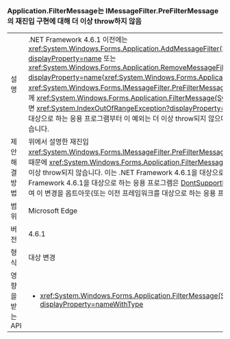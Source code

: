 ### <a name="applicationfiltermessage-no-longer-throws-for-re-entrant-implementations-of-imessagefilterprefiltermessage"></a>Application.FilterMessage는 IMessageFilter.PreFilterMessage의 재진입 구현에 대해 더 이상 throw하지 않음

|   |   |
|---|---|
|설명|.NET Framework 4.6.1 이전에는 <xref:System.Windows.Forms.Application.AddMessageFilter(System.Windows.Forms.IMessageFilter)?displayProperty=name> 또는 <xref:System.Windows.Forms.Application.RemoveMessageFilter(System.Windows.Forms.IMessageFilter)?displayProperty=name>(<xref:System.Windows.Forms.Application.DoEvents>도 호출)을 호출한 <xref:System.Windows.Forms.IMessageFilter.PreFilterMessage(System.Windows.Forms.Message@)>와 함께 <xref:System.Windows.Forms.Application.FilterMessage(System.Windows.Forms.Message@)>를 호출하면 <xref:System.IndexOutOfRangeException?displayProperty=name>이 발생합니다. .NET Framework 4.6.1을 대상으로 하는 응용 프로그램부터 이 예외는 더 이상 throw되지 않으며 위에서 설명한 것처럼 재진입 필터가 사용될 수 있습니다.|
|제안 해결 방법|위에서 설명한 재진입 <xref:System.Windows.Forms.IMessageFilter.PreFilterMessage(System.Windows.Forms.Message@)> 동작 때문에 <xref:System.Windows.Forms.Application.FilterMessage(System.Windows.Forms.Message@)>가 더 이상 throw되지 않습니다. 이는 .NET Framework 4.6.1을 대상으로 하는 응용 프로그램에만 영향을 줍니다. .NET Framework 4.6.1을 대상으로 하는 응용 프로그램은 [DontSupportReentrantFilterMessage](~/docs/framework/migration-guide/mitigation-custom-imessagefilter-prefiltermessage-implementations.md#mitigation) 호환성 스위치를 사용하여 이 변경을 옵트아웃(또는 이전 프레임워크를 대상으로 하는 응용 프로그램은 옵트인)할 수 있습니다.|
|범위|Microsoft Edge|
|버전|4.6.1|
|형식|대상 변경|
|영향을 받는 API|<ul><li><xref:System.Windows.Forms.Application.FilterMessage(System.Windows.Forms.Message@)?displayProperty=nameWithType></li></ul>|

